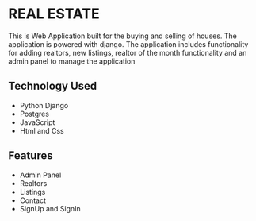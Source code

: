 <h1>REAL ESTATE</h1>
<p>This is Web Application built for the buying and selling of houses. The application is powered with django. The application includes functionality for adding realtors,
new listings, realtor of the month functionality and an admin panel to manage the application </p>

<h2>Technology Used</h2>
<ul>
  <li>Python Django</li>
  <li>Postgres</li>
  <li>JavaScript</li>
  <li>Html and Css</li>
</ul>

<h2>Features</h2>
<ul>
  <li>Admin Panel</li>
  <li>Realtors</li>
  <li>Listings</li>
  <li>Contact</li>
  <li>SignUp and SignIn</li>
</ul>
